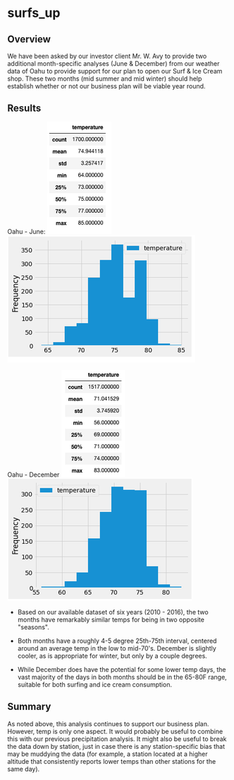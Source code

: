 # surfs_up

## Overview
We have been asked by our investor client Mr. W. Avy to provide two additional month-specific analyses (June & December) from our weather data of Oahu to provide support for our plan to open our Surf & Ice Cream shop. These two months (mid summer and mid winter) should help establish whether or not our business plan will be viable year round.

## Results
Oahu - June:
![Image](june_stats.png)
![Image](june_freq.png)


Oahu - December
![Image](dec_stats.png)
![Image](dec_freq.png)

* Based on our available dataset of six years (2010 - 2016), the two months have remarkably similar temps for being in two opposite "seasons". 

* Both months have a roughly 4-5 degree 25th-75th interval, centered around an average temp in the low to mid-70's. December is slightly cooler, as is appropriate for winter, but only by a couple degrees.

* While December does have the potential for some lower temp days, the vast majority of the days in both months should be in the 65-80F range, suitable for both surfing and ice cream consumption.

## Summary

As noted above, this analysis continues to support our business plan. However, temp is only one aspect. It would probably be useful to combine this with our previous precipitation analysis. It might also be useful to break the data down by station, just in case there is any station-specific bias that may be muddying the data (for example, a station located at a higher altitude that consistently reports lower temps than other stations for the same day).
